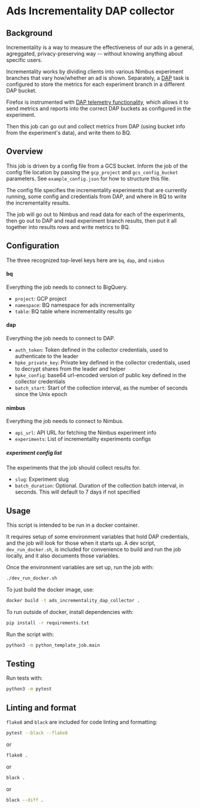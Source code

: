 # Ads Incrementality DAP collector

## Background

Incrementality is a way to measure the effectiveness of our ads in a general, agreggated, privacy-preserving way --
without knowing anything about specific users.

Incrementality works by dividing clients into various Nimbus experiment branches that vary how/whether an ad is shown.
Separately, a [DAP](https://docs.divviup.org/) task is configured to store the metrics for each experiment branch in a
different DAP bucket.

Firefox is instrumented with [DAP telemetry functionality](https://github.com/mozilla-firefox/firefox/tree/main/toolkit/components/telemetry/dap), which allows it to send metrics and reports into the correct DAP buckets as configured in the experiment.

Then this job can go out and collect metrics from DAP (using bucket info from the experiment's data), and write them
to BQ.

## Overview

This job is driven by a config file from a GCS bucket. Inform the job of the config file location by passing the
`gcp_project` and `gcs_config_bucket` parameters. See `example_config.json` for how to structure this file.

The config file specifies the incrementality experiments that are currently running, some config and credentials from DAP,
and where in BQ to write the incrementality results.

The job will go out to Nimbus and read data for each of the experiments, then go out to DAP and read experiment branch results,
then put it all together into results rows and write metrics to BQ.

## Configuration

The three recognized top-level keys here are `bq`, `dap`, and `nimbus`

#### bq

Everything the job needs to connect to BigQuery.

- `project`:         GCP project
- `namespace`:       BQ namespace for ads incrementality
- `table`:           BQ table where incrementality results go

#### dap

Everything the job needs to connect to DAP.

- `auth_token`:           Token defined in the collector credentials, used to authenticate to the leader
- `hpke_private_key`:     Private key defined in the collector credentials, used to decrypt shares from the leader
                          and helper
- `hpke_config`:          base64 url-encoded version of public key defined in the collector credentials
- `batch_start`:          Start of the collection interval, as the number of seconds since the Unix epoch


#### nimbus

Everything the job needs to connect to Nimbus.

- `api_url`:        API URL for fetching the Nimbus experiment info
- `experiments`:    List of incrementality experiments configs

##### experiment config list

The experiments that the job should collect results for.

- `slug`:               Experiment slug
- `batch_duration`:     Optional. Duration of the collection batch interval, in seconds.
                        This will default to 7 days if not specified

## Usage

This script is intended to be run in a docker container.

It requires setup of some environment variables that hold DAP credentials, and the job will look for those when it
starts up. A dev script, `dev_run_docker.sh`, is included for convenience to build and run the job locally, and it
also documents those variables.

Once the environment variables are set up, run the job with:


```sh
./dev_run_docker.sh
```

To just build the docker image, use:

```sh
docker build -t ads_incrementality_dap_collector .
```

To run outside of docker, install dependencies with:

```sh
pip install -r requirements.txt
```

Run the script with:

```sh
python3 -m python_template_job.main
```

## Testing

Run tests with:

```sh
python3 -m pytest
```

## Linting and format

`flake8` and `black` are included for code linting and formatting:

```sh
pytest --black --flake8
```

or

```sh
flake8 .
```

or

```sh
black .
```

or

```sh
black --diff .
```
